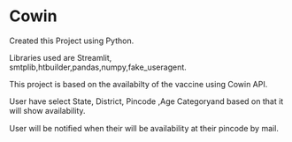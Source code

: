 # Cowin

Created this Project using Python. 

Libraries used are Streamlit, smtplib,htbuilder,pandas,numpy,fake_useragent. 

This project is based on the availabilty of the vaccine using Cowin API. 

User have select State, District, Pincode ,Age Categoryand based on that it will show availability. 

User will be notiﬁed when their will be availability at their pincode by mail.
